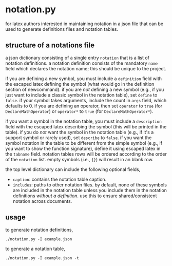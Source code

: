 # notation.py

for latex authors interested in maintaining notation in a json file that can be used to generate definitions files and notation tables.

## structure of a notations file

a json dictionary consisting of a single entry `notation` that is a list of notation definitions.  a notation definition consists of the mandatory `name` field which declares the notation name; this should be unique to the project.  

if you are defining a new symbol, you must include a `definition` field with the escaped latex defining the symbol (what would go in the definition section of newcommand).  if you are _not_ defining a new symbol (e.g., if you just want to include a classic symbol in the notation table), set `define` to `false`. if your symbol takes arguments, include the count in `args` field, which defaults to 0. if you are defining an operator, then set `operator` to `true` (for `DeclareMathOperator`) or `operator*` to `true` (for `DeclareMathOperator*`). 

if you want a symbol in the notation table, you must include a `description` field with the escaped latex describing the symbol (this will be printed in the table).  if you do _not_ want the symbol in the notation table (e.g., if it's a support symbol or rarely used), set `describe` to `false`.  if you want the symbol notation in the table to be different from the simple symbol (e.g., if you want to show the function signature), define it using escaped latex in the `tabname` field.  notation tables rows will be ordered according to the order of the `notation` list.  empty symbols (i.e., `{}`) will result in an blank row.  


the top level dictionary can include the following optional fields,
   * `caption`: contains the notation table caption.
   * `includes`: paths to other notation files.  by default, none of these symbols are included in the notation table unless you include them in the notation definitions _without a definition_.  use this to ensure shared/consistent notation across documents.  



## usage

to generate notation definitions,
```
./notation.py -I example.json
```
to generate a notation table,
```
./notation.py -I example.json -t 
```